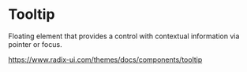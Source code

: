 # Tooltip

Floating element that provides a control with contextual information via pointer or focus.

https://www.radix-ui.com/themes/docs/components/tooltip